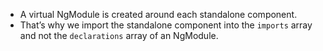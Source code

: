 - A virtual NgModule is created around each standalone component. 
- That’s why we import the standalone component into the `imports` array and not the `declarations` array of an NgModule.